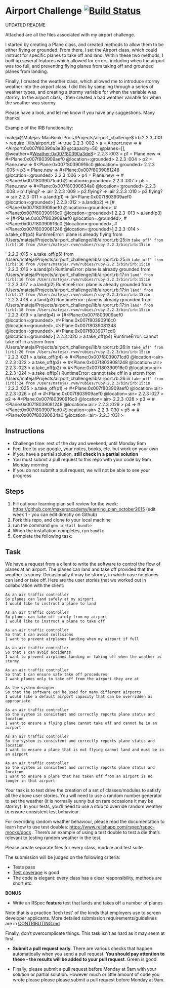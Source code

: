 Airport Challenge [![Build Status](https://travis-ci.org/mateja683/airport_challenge.svg?branch=master)](https://travis-ci.org/mateja683/airport_challenge)
=================

UPDATED README

Attached are all the files associated with my airport challenge.

I started by creating a Plane class, and created methods to allow them to be either flying or grounded. From there, I set the Airport class, which could instruct for specific planes to take off and land. Within these two methods, I built up several features which allowed for errors, including when the airport was too full, and preventing flying planes from taking off and grounded planes from landing.

Finally, I created the weather class, which allowed me to introduce stormy weather into the airport class. I did this by sampling through a series of weather types, and creating a stormy variable for when the variable was stormy. In the airport class, I then created a bad weather variable for when the weather was stormy.

Please have a look, and let me know if you have any suggestions. Many thanks!

Example of the IRB functionality:

mateja@Matejas-MacBook-Pro:~/Projects/airport_challenge$ irb
2.2.3 :001 > require './lib/airport.rb'
 => true
2.2.3 :002 > a = Airport.new
 => #<Airport:0x007f80390a3e38 @capacity=50, @planes=[], @weather=#<Weather:0x007f80390a3de8>>
2.2.3 :003 > p1 = Plane.new
 => #<Plane:0x007f803909aef0 @location=:grounded>
2.2.3 :004 > p2 = Plane.new
 => #<Plane:0x007f80390916c0 @location=:grounded>
2.2.3 :005 > p3 = Plane.new
 => #<Plane:0x007f8039081248 @location=:grounded>
2.2.3 :006 > p4 = Plane.new
 => #<Plane:0x007f8039071cd0 @location=:grounded>
2.2.3 :007 > p5 = Plane.new
 => #<Plane:0x007f80390634a0 @location=:grounded>
2.2.3 :008 > p1.flying?
 => :air
2.2.3 :009 > p2.flying?
 => :air
2.2.3 :010 > p3.flying?
 => :air
2.2.3 :011 > a.land(p1)
 => [#<Plane:0x007f803909aef0 @location=:grounded>]
2.2.3 :012 > a.land(p2)
 => [#<Plane:0x007f803909aef0 @location=:grounded>, #<Plane:0x007f80390916c0 @location=:grounded>]
2.2.3 :013 > a.land(p3)
 => [#<Plane:0x007f803909aef0 @location=:grounded>, #<Plane:0x007f80390916c0 @location=:grounded>, #<Plane:0x007f8039081248 @location=:grounded>]
2.2.3 :014 > a.take_off(p4)
RuntimeError: plane is already flying
	from /Users/mateja/Projects/airport_challenge/lib/airport.rb:25:in `take_off'
	from (irb):10
	from /Users/mateja/.rvm/rubies/ruby-2.2.3/bin/irb:15:in `<main>'
2.2.3 :015 > a.take_off(p5)
from /Users/mateja/Projects/airport_challenge/lib/airport.rb:25:in `take_off'
from (irb):10
from /Users/mateja/.rvm/rubies/ruby-2.2.3/bin/irb:15:in `<main>'
2.2.3 :016 > a.land(p1)
RuntimeError: plane is already grounded
	from /Users/mateja/Projects/airport_challenge/lib/airport.rb:17:in `land'
	from (irb):16
	from /Users/mateja/.rvm/rubies/ruby-2.2.3/bin/irb:15:in `<main>'
2.2.3 :017 > a.land(p2)
RuntimeError: plane is already grounded
	from /Users/mateja/Projects/airport_challenge/lib/airport.rb:17:in `land'
	from (irb):17
	from /Users/mateja/.rvm/rubies/ruby-2.2.3/bin/irb:15:in `<main>'
2.2.3 :018 > a.land(p3)
RuntimeError: plane is already grounded
	from /Users/mateja/Projects/airport_challenge/lib/airport.rb:17:in `land'
	from (irb):18
	from /Users/mateja/.rvm/rubies/ruby-2.2.3/bin/irb:15:in `<main>'
2.2.3 :019 > a.land(p4)
 => [#<Plane:0x007f803909aef0 @location=:grounded>, #<Plane:0x007f80390916c0 @location=:grounded>, #<Plane:0x007f8039081248 @location=:grounded>, #<Plane:0x007f8039071cd0 @location=:grounded>]
2.2.3 :020 > a.take_off(p4)
RuntimeError: cannot take off in a storm
	from /Users/mateja/Projects/airport_challenge/lib/airport.rb:26:in `take_off'
	from (irb):20
	from /Users/mateja/.rvm/rubies/ruby-2.2.3/bin/irb:15:in `<main>'
2.2.3 :021 > a.take_off(p4)
 => #<Plane:0x007f8039071cd0 @location=:air>
2.2.3 :022 > a.take_off(p3)
 => #<Plane:0x007f8039081248 @location=:air>
2.2.3 :023 > a.take_off(p2)
 => #<Plane:0x007f80390916c0 @location=:air>
2.2.3 :024 > a.take_off(p1)
RuntimeError: cannot take off in a storm
	from /Users/mateja/Projects/airport_challenge/lib/airport.rb:26:in `take_off'
	from (irb):24
	from /Users/mateja/.rvm/rubies/ruby-2.2.3/bin/irb:15:in `<main>'
2.2.3 :025 > a.take_off(p1)
 => #<Plane:0x007f803909aef0 @location=:air>
2.2.3 :026 > p1
 => #<Plane:0x007f803909aef0 @location=:air>
2.2.3 :027 > p2
 => #<Plane:0x007f80390916c0 @location=:air>
2.2.3 :028 > p3
 => #<Plane:0x007f8039081248 @location=:air>
2.2.3 :029 > p4
 => #<Plane:0x007f8039071cd0 @location=:air>
2.2.3 :030 > p5
 => #<Plane:0x007f80390634a0 @location=:air>
2.2.3 :031 >



Instructions
---------

* Challenge time: rest of the day and weekend, until Monday 9am
* Feel free to use google, your notes, books, etc. but work on your own
* If you have a partial solution, **still check in a partial solution**
* You must submit a pull request to this repo with your code by 9am Monday morning
* If you do not submit a pull request, we will not be able to see your progress

Steps
-------

1. Fill out your learning plan self review for the week: https://github.com/makersacademy/learning_plan_october2015 (edit week 1 - you can edit directly on Github)
2. Fork this repo, and clone to your local machine
3. run the command `gem install bundle`
4. When the installation completes, run `bundle`
3. Complete the following task:

Task
-----

We have a request from a client to write the software to control the flow of planes at an airport. The planes can land and take off provided that the weather is sunny. Occasionally it may be stormy, in which case no planes can land or take off.  Here are the user stories that we worked out in collaboration with the client:

```
As an air traffic controller
So planes can land safely at my airport
I would like to instruct a plane to land

As an air traffic controller
So planes can take off safely from my airport
I would like to instruct a plane to take off

As an air traffic controller
So that I can avoid collisions
I want to prevent airplanes landing when my airport if full

As an air traffic controller
So that I can avoid accidents
I want to prevent airplanes landing or taking off when the weather is stormy

As an air traffic controller
So that I can ensure safe take off procedures
I want planes only to take off from the airport they are at

As the system designer
So that the software can be used for many different airports
I would like a default airport capacity that can be overridden as appropriate

As an air traffic controller
So the system is consistent and correctly reports plane status and location
I want to ensure a flying plane cannot take off and cannot be in an airport

As an air traffic controller
So the system is consistent and correctly reports plane status and location
I want to ensure a plane that is not flying cannot land and must be in an airport

As an air traffic controller
So the system is consistent and correctly reports plane status and location
I want to ensure a plane that has taken off from an airport is no longer in that airport
```

Your task is to test drive the creation of a set of classes/modules to satisfy all the above user stories. You will need to use a random number generator to set the weather (it is normally sunny but on rare occasions it may be stormy). In your tests, you'll need to use a stub to override random weather to ensure consistent test behaviour.

For overriding random weather behaviour, please read the documentation to learn how to use test doubles: https://www.relishapp.com/rspec/rspec-mocks/docs . There’s an example of using a test double to test a die that’s relevant to testing random weather in the test.

Please create separate files for every class, module and test suite.

The submission will be judged on the following criteria:

* Tests pass
* [Test coverage](https://github.com/makersacademy/course/blob/master/pills/test_coverage.md) is good
* The code is elegant: every class has a clear responsibility, methods are short etc.

**BONUS**

* Write an RSpec **feature** test that lands and takes off a number of planes

Note that is a practice 'tech test' of the kinds that employers use to screen developer applicants.  More detailed submission requirements/guidelines are in [CONTRIBUTING.md](CONTRIBUTING.md)

Finally, don’t overcomplicate things. This task isn’t as hard as it may seem at first.

* **Submit a pull request early.**  There are various checks that happen automatically when you send a pull request.  **You should pay attention to these - the results will be added to your pull request**.  Green is good.

* Finally, please submit a pull request before Monday at 9am with your solution or partial solution.  However much or little amount of code you wrote please please please submit a pull request before Monday at 9am.

